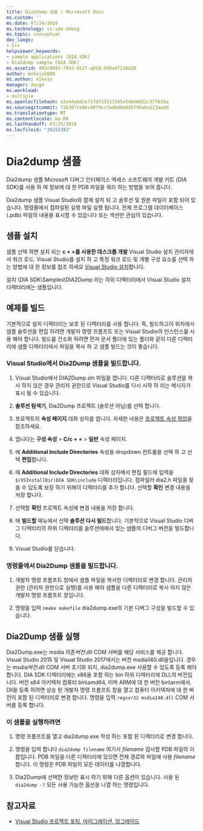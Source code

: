 ```yaml
---
title: Dia2dump 샘플 | Microsoft Docs
ms.custom: ''
ms.date: 07/24/2018
ms.technology: vs-ide-debug
ms.topic: conceptual
dev_langs:
- C++
helpviewer_keywords:
- sample applications [DIA SDK]
- Dia2dump sample [DIA SDK]
ms.assetid: 492c0893-7043-452f-a020-890a47230d20
author: mikejo5000
ms.author: mikejo
manager: douge
ms.workload:
- multiple
ms.openlocfilehash: e2e44abdce737df335133d5e54b6b022c97f639a
ms.sourcegitcommit: 71b307ce86c4079cc7ad686d8d5f96a6a123aadd
ms.translationtype: MT
ms.contentlocale: ko-KR
ms.lasthandoff: 07/25/2018
ms.locfileid: "39252283"
---
```

# <a name="dia2dump-sample"></a>Dia2dump 샘플

Dia2dump 샘플 Microsoft 디버그 인터페이스 액세스 소프트웨어 개발 키트 (DIA SDK)를 사용 하 여 정보에 대 한 PDB 파일을 쿼리 하는 방법을 보여 줍니다.

Dia2dump 샘플 Visual Studio와 함께 설치 되 고 솔루션 및 원본 파일이 포함 되어 있습니다. 명령줄에서 컴파일된 실행 파일 실행 됩니다. 전체 프로그램 데이터베이스 (.pdb) 파일의 내용을 표시할 수 있습니다 또는 섹션만 관심이 있습니다.

## <a name="install-the-sample"></a>샘플 설치

샘플 선택 하면 설치 되는 **c + +를 사용한 데스크톱 개발** Visual Studio 설치 관리자에서 워크 로드. Visual Studio를 설치 하 고 특정 워크 로드 및 개별 구성 요소를 선택 하는 방법에 대 한 정보를 참조 하세요 [Visual Studio 설치](../../install/install-visual-studio.md)합니다.

설치 \DIA SDK\Samples\DIA2Dump 라는 하위 디렉터리에서 Visual Studio 설치 디렉터리에는 샘플입니다.

## <a name="build-the-sample"></a>예제를 빌드

기본적으로 설치 디렉터리는 보호 된 디렉터리를 사용 합니다. 즉, 빌드하고이 위치에서 샘플 솔루션을 편집 하려면 개발자 명령 프롬프트 또는 Visual Studio의 인스턴스를 사용 해야 합니다. 빌드를 간소화 하려면 먼저 문서 폴더에 있는 폴더와 같이 다른 디렉터리에 샘플 디렉터리에서 파일을 복사 하 고 샘플 빌드는 것이 좋습니다.

### <a name="to-build-the-dia2dump-sample-in-visual-studio"></a>Visual Studio에서 Dia2Dump 샘플을 빌드합니다.

1. Visual Studio에서 DIA2Dump.sln 파일을 엽니다. 다른 디렉터리로 솔루션을 복사 하지 않은 경우 관리자 권한으로 Visual Studio를 다시 시작 하 라는 메시지가 표시 될 수 있습니다.

1. **솔루션 탐색기**, Dia2Dump 프로젝트 (솔루션 아님)를 선택 합니다.

1. 프로젝트의 **속성 페이지** 대화 상자를 엽니다. 자세한 내용은 [프로젝트 속성 작업](/cpp/ide/working-with-project-properties)을 참조하세요.

1. 엽니다는 **구성 속성** > **C/c + +** > **일반** 속성 페이지.

1. 에 **Additional Include Directories** 속성을 dropdown 컨트롤을 선택 하 고 선택 **편집**합니다.

1. 에 **Additional Include Directories** 대화 상자에서 편집 필드에 입력을 `$(VSInstallDir)DIA SDK\include` 디렉터리입니다. 컴파일러 dia2.h 파일을 찾을 수 있도록 보장 하기 위해이 디렉터리를 추가 합니다. 선택할 **확인** 변경 내용을 저장 합니다.

1. 선택할 **확인** 프로젝트 속성에 변경 내용을 저장 합니다.

1. 에 **빌드할** 메뉴에서 선택 **솔루션 다시 빌드**합니다. 기본적으로 Visual Studio 디버그 디렉터리의 하위 디렉터리를 솔루션에에서 있는 샘플의 디버그 버전을 빌드합니다.

1. Visual Studio를 닫습니다.

### <a name="to-build-the-dia2dump-sample-at-the-command-line"></a>명령줄에서 Dia2Dump 샘플을 빌드합니다.

1. 개발자 명령 프롬프트 창에서 샘플 파일을 복사한 디렉터리로 변경 합니다. 관리자 권한 (관리자 권한으로 실행)를 사용 해야 샘플을 다른 디렉터리로 복사 하지 않은 개발자 명령 프롬프트 창입니다.

1. 명령을 입력 `nmake makefile` dia2dump.exe의 기본 디버그 구성을 빌드할 수 있습니다.

## <a name="run-the-dia2dump-sample"></a>Dia2Dump 샘플 실행

Dia2Dump.exe는 msdia 의존*버전*.dll COM 서버를 해당 서비스를 제공 합니다. Visual Studio 2015 및 Visual Studio 2017에서는 버전 msdia140.dll을입니다. 경우는 msdia*버전*.dll COM 서버 초기화 되지, dia2dump.exe 사용할 수 있도록 등록 해야 합니다. DIA SDK 디렉터리에는 x86을 포함 하는 bin 하위 디렉터리에 DLL의 버전입니다. 버전 x64 아키텍처 컴퓨터 bin\amd64, 이며 ARM에 대 한 버전 bin\arm에서. Dll을 등록 하려면 상승 된 개발자 명령 프롬프트 창을 열고 컴퓨터 아키텍처에 대 한 버전이 포함 된 디렉터리로 변경 합니다. 명령을 입력 `regsvr32 msdia140.dll` COM 서버를 등록 합니다.

### <a name="to-run-the-sample"></a>이 샘플을 실행하려면

1. 명령 프롬프트를 열고 dia2dump.exe 작성 하는 포함 된 디렉터리로 변경 합니다.

1. 명령을 입력 합니다 `dia2dump filename` 여기서 *filename* 검사할 PDB 파일의 이름입니다. PDB 파일을 다른 디렉터리에 있으면 전체 경로와 파일에 사용 *filename*합니다. 이 명령은 PDB 파일의 모든 데이터를 나열합니다.

1. Dia2Dump에 선택한 정보만 표시 하기 위해 다른 옵션이 있습니다. 사용 된 `dia2dump -?` 모든 사용 가능한 옵션을 나열 하는 명령입니다.

## <a name="see-also"></a>참고자료

- [Visual Studio 프로젝트 포팅, 마이그레이션, 업그레이드](../../porting/port-migrate-and-upgrade-visual-studio-projects.md)  
